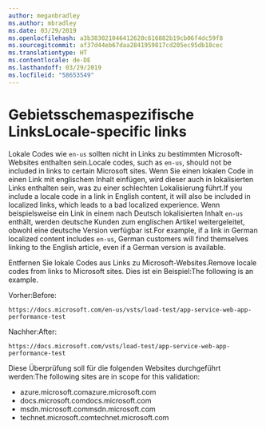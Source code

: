 ```yaml
---
author: meganbradley
ms.author: mbradley
ms.date: 03/29/2019
ms.openlocfilehash: a3b383021046412620c616882b19cb06f4dc59f8
ms.sourcegitcommit: af37d44eb67daa2841959817cd205ec95db18cec
ms.translationtype: HT
ms.contentlocale: de-DE
ms.lasthandoff: 03/29/2019
ms.locfileid: "58653549"
---
```

# <a name="locale-specific-links"></a><span data-ttu-id="f1811-101">Gebietsschemaspezifische Links</span><span class="sxs-lookup"><span data-stu-id="f1811-101">Locale-specific links</span></span>

<span data-ttu-id="f1811-102">Lokale Codes wie `en-us` sollten nicht in Links zu bestimmten Microsoft-Websites enthalten sein.</span><span class="sxs-lookup"><span data-stu-id="f1811-102">Locale codes, such as `en-us`, should not be included in links to certain Microsoft sites.</span></span> <span data-ttu-id="f1811-103">Wenn Sie einen lokalen Code in einen Link mit englischem Inhalt einfügen, wird dieser auch in lokalisierten Links enthalten sein, was zu einer schlechten Lokalisierung führt.</span><span class="sxs-lookup"><span data-stu-id="f1811-103">If you include a locale code in a link in English content, it will also be included in localized links, which leads to a bad localized experience.</span></span> <span data-ttu-id="f1811-104">Wenn beispielsweise ein Link in einem nach Deutsch lokalisierten Inhalt `en-us` enthält, werden deutsche Kunden zum englischen Artikel weitergeleitet, obwohl eine deutsche Version verfügbar ist.</span><span class="sxs-lookup"><span data-stu-id="f1811-104">For example, if a link in German localized content includes `en-us`, German customers will find themselves linking to the English article, even if a German version is available.</span></span>

<span data-ttu-id="f1811-105">Entfernen Sie lokale Codes aus Links zu Microsoft-Websites.</span><span class="sxs-lookup"><span data-stu-id="f1811-105">Remove locale codes from links to Microsoft sites.</span></span> <span data-ttu-id="f1811-106">Dies ist ein Beispiel:</span><span class="sxs-lookup"><span data-stu-id="f1811-106">The following is an example.</span></span>

<span data-ttu-id="f1811-107">Vorher:</span><span class="sxs-lookup"><span data-stu-id="f1811-107">Before:</span></span>

`https://docs.microsoft.com/en-us/vsts/load-test/app-service-web-app-performance-test`

<span data-ttu-id="f1811-108">Nachher:</span><span class="sxs-lookup"><span data-stu-id="f1811-108">After:</span></span>

`https://docs.microsoft.com/vsts/load-test/app-service-web-app-performance-test`

<span data-ttu-id="f1811-109">Diese Überprüfung soll für die folgenden Websites durchgeführt werden:</span><span class="sxs-lookup"><span data-stu-id="f1811-109">The following sites are in scope for this validation:</span></span>

- <span data-ttu-id="f1811-110">azure.microsoft.com</span><span class="sxs-lookup"><span data-stu-id="f1811-110">azure.microsoft.com</span></span>
- <span data-ttu-id="f1811-111">docs.microsoft.com</span><span class="sxs-lookup"><span data-stu-id="f1811-111">docs.microsoft.com</span></span>
- <span data-ttu-id="f1811-112">msdn.microsoft.com</span><span class="sxs-lookup"><span data-stu-id="f1811-112">msdn.microsoft.com</span></span>
- <span data-ttu-id="f1811-113">technet.microsoft.com</span><span class="sxs-lookup"><span data-stu-id="f1811-113">technet.microsoft.com</span></span>